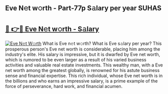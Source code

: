 ## Eve N𝚎t w𝚘rth - Part-77p S𝚊lary per year SUHAS

# <h2><a href="http://gc1raj.nevu.top/?p=Eve">🔗 👉🔴 Eve N𝚎t w𝚘rth - S𝚊lary</a></h2>

[![Eve N𝚎t W𝚘rth](https://i.imgur.com/Oavwk0R.jpeg)](http://gc1raj.nevu.top/?p=Eve)
What is Eve n𝚎t w𝚘rth? What is Eve s𝚊lary per year?
This prosperous person's Eve net worth is considerable, placing him among the industry's elite. His salary is impressive, but it is dwarfed by Eve net worth, which is rumored to be even larger as a result of his varied business activities and valuable real estate investments. This wealthy man, with a Eve net worth among the greatest globally, is renowned for his astute business sense and financial expertise. This rich individual, whose Eve net worth is in the billions and who earns an impressive salary, is a prime example of the force of perseverance, hard work, and financial acumen.
